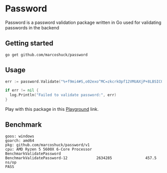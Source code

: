 # Password
Password is a password validation package written in Go used for validating passwords in the backend

## Getting started
```shell
go get github.com/marcoshuck/password
```

## Usage
```go
err := password.Validate("%+f9mi4#S,o02exo^MC=zkcrkOpf12VMUAXjP+8LBSICO.{vJO")

if err != nil {
  log.Println("Failed to validate password:", err)
}
```

Play with this package in this [Playground](https://go.dev/play/p/zAhLEuKnmZ1) link.


## Benchmark
```
goos: windows
goarch: amd64
pkg: github.com/marcoshuck/password/v1
cpu: AMD Ryzen 5 5600X 6-Core Processor
BenchmarkValidatePassword
BenchmarkValidatePassword-12             2634285               457.5 ns/op
PASS
```
